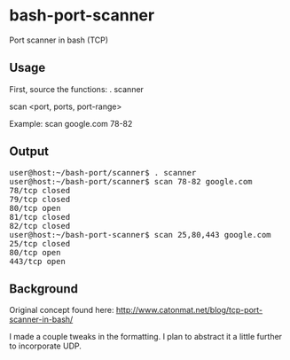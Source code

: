 bash-port-scanner
=================

Port scanner in bash (TCP)

Usage
-----

First, source the functions:
. scanner

scan <host> <port, ports, port-range>

Example: scan google.com 78-82

Output
------
<pre>
user@host:~/bash-port/scanner$ . scanner
user@host:~/bash-port/scanner$ scan 78-82 google.com
78/tcp closed
79/tcp closed
80/tcp open
81/tcp closed
82/tcp closed
user@host:~/bash-port-scanner$ scan 25,80,443 google.com
25/tcp closed
80/tcp open
443/tcp open
</pre>

Background
----------
Original concept found here: http://www.catonmat.net/blog/tcp-port-scanner-in-bash/

I made a couple tweaks in the formatting. I plan to abstract it a little further to incorporate UDP.
